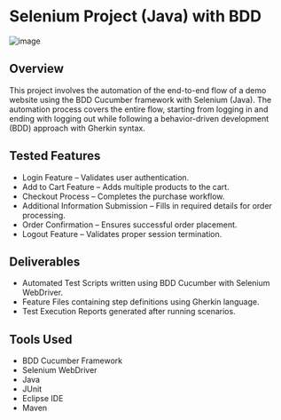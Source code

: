 # Selenium Project (Java) with BDD
![image](https://github.com/user-attachments/assets/89d938a8-0dea-4f52-b539-691ed7971adb)

## Overview
This project involves the automation of the end-to-end flow of a demo website using the BDD Cucumber framework with Selenium (Java). The automation process covers the entire flow, starting from logging in and ending with logging out while following a behavior-driven development (BDD) approach with Gherkin syntax.

## Tested Features
- Login Feature – Validates user authentication.
- Add to Cart Feature – Adds multiple products to the cart.
- Checkout Process – Completes the purchase workflow.
- Additional Information Submission – Fills in required details for order processing.
- Order Confirmation – Ensures successful order placement.
- Logout Feature – Validates proper session termination.

## Deliverables
- Automated Test Scripts written using BDD Cucumber with Selenium WebDriver.
- Feature Files containing step definitions using Gherkin language.
- Test Execution Reports generated after running scenarios.

## Tools Used
- BDD Cucumber Framework
- Selenium WebDriver
- Java
- JUnit
- Eclipse IDE 
- Maven
